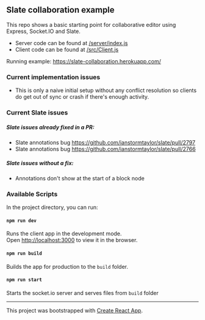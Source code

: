 ## Slate collaboration example

This repo shows a basic starting point for collaborative editor using Express, Socket.IO and Slate.

- Server code can be found at [/server/index.js](https://github.com/czechdave/slate-collaboration/blob/master/server/index.js)
- Client code can be found at [/src/Client.js](https://github.com/czechdave/slate-collaboration/blob/master/src/Client.js)

Running example: https://slate-collaboration.herokuapp.com/

### Current implementation issues

- This is only a naive initial setup without any conflict resolution so clients do get out of sync or crash if there's enough activity.

### Current Slate issues

##### Slate issues already fixed in a PR:
- Slate annotations bug https://github.com/ianstormtaylor/slate/pull/2797
- Slate annotations bug https://github.com/ianstormtaylor/slate/pull/2766
##### Slate issues without a fix:
- Annotations don't show at the start of a block node

### Available Scripts

In the project directory, you can run:

#### `npm run dev`

Runs the client app in the development mode.<br>
Open [http://localhost:3000](http://localhost:3000) to view it in the browser.

#### `npm run build`

Builds the app for production to the `build` folder.<br>

#### `npm run start`

Starts the socket.io server and serves files from `build` folder

---
This project was bootstrapped with [Create React App](https://github.com/facebook/create-react-app).
